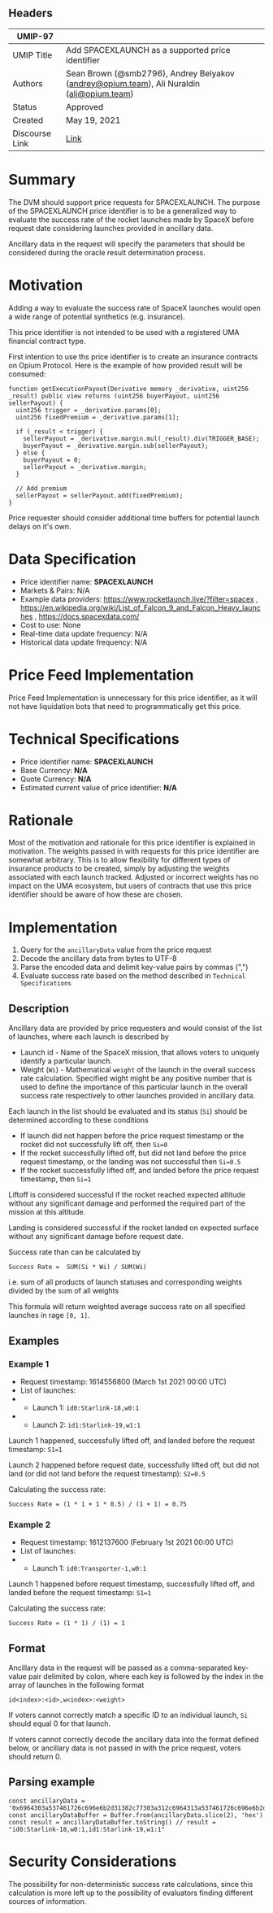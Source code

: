 ## Headers

| UMIP-97                |                                                               |
| ------------------- | ------------------------------------------------------------- |
| UMIP Title          | Add SPACEXLAUNCH as a supported price identifier |
| Authors             | Sean Brown (@smb2796), Andrey Belyakov (andrey@opium.team), Ali Nuraldin (ali@opium.team) |
| Status              | Approved                                                         |
| Created             | May 19, 2021                                              |
| Discourse Link      | [Link](https://discourse.umaproject.org/t/add-spacexlaunch-as-a-supported-price-identifier/1105)            |

# Summary 

The DVM should support price requests for SPACEXLAUNCH. The purpose of the SPACEXLAUNCH price identifier is to be a generalized way to evaluate the success rate of the rocket launches made by SpaceX before request date considering launches provided in ancillary data.

Ancillary data in the request will specify the parameters that should be considered during the oracle result determination process.

# Motivation

Adding a way to evaluate the success rate of SpaceX launches would open a wide range of potential synthetics (e.g. insurance).

This price identifier is not intended to be used with a registered UMA financial contract type.

First intention to use ths price identifier is to create an insurance contracts on Opium Protocol. Here is the example of how provided result will be consumed:

```
function getExecutionPayout(Derivative memory _derivative, uint256 _result) public view returns (uint256 buyerPayout, uint256 sellerPayout) {
  uint256 trigger = _derivative.params[0];
  uint256 fixedPremium = _derivative.params[1];

  if (_result < trigger) {
    sellerPayout = _derivative.margin.mul(_result).div(TRIGGER_BASE);
    buyerPayout = _derivative.margin.sub(sellerPayout);
  } else {
    buyerPayout = 0;
    sellerPayout = _derivative.margin;
  }

  // Add premium
  sellerPayout = sellerPayout.add(fixedPremium);
}
```

Price requester should consider additional time buffers for potential launch delays on it's own.

# Data Specification

- Price identifier name: **SPACEXLAUNCH** 
- Markets & Pairs: N/A
- Example data providers: https://www.rocketlaunch.live/?filter=spacex , https://en.wikipedia.org/wiki/List_of_Falcon_9_and_Falcon_Heavy_launches , https://docs.spacexdata.com/
- Cost to use: None
- Real-time data update frequency: N/A
- Historical data update frequency: N/A

# Price Feed Implementation

Price Feed Implementation is unnecessary for this price identifier, as it will not have liquidation bots that need to programmatically get this price.

# Technical Specifications

- Price identifier name: **SPACEXLAUNCH**
- Base Currency: **N/A**
- Quote Currency: **N/A**
- Estimated current value of price identifier: **N/A**

# Rationale

Most of the motivation and rationale for this price identifier is explained in motivation. The weights passed in with requests for this price identifier are somewhat arbitrary. This is to allow flexibility for different types of insurance products to be created, simply by adjusting the weights associated with each launch tracked. Adjusted or incorrect weights has no impact on the UMA ecosystem, but users of contracts that use this price identifier should be aware of how these are chosen.

# Implementation

1. Query for the `ancillaryData` value from the price request
2. Decode the ancillary data from bytes to UTF-8
3. Parse the encoded data and delimit key-value pairs by commas (",")
4. Evaluate success rate based on the method described in `Technical Specifications`

## Description

Ancillary data are provided by price requesters and would consist of the list of launches, where each launch is described by
- Launch id - Name of the SpaceX mission, that allows voters to uniquely identify a particular launch.
- Weight (`Wi`) - Mathematical `weight` of the launch in the overall success rate calculation. Specified wight might be any positive number that is used to define the importance of this particular launch in the overall success rate respectively to other launches provided in ancillary data.

Each launch in the list should be evaluated and its status (`Si`) should be determined according to these conditions
- If launch did not happen before the price request timestamp or the rocket did not successfully lift off, then `Si=0`
- If the rocket successfully lifted off, but did not land before the price request timestamp, or the landing was not successful then `Si=0.5`
- If the rocket successfully lifted off, and landed before the price request timestamp, then `Si=1`

Liftoff is considered successful if the rocket reached expected altitude without any significant damage and performed the required part of the mission at this altitude.

Landing is considered successful if the rocket landed on expected surface without any significant damage before request date.

Success rate than can be calculated by
```
Success Rate =  SUM(Si * Wi) / SUM(Wi)
```

i.e. sum of all products of launch statuses and corresponding weights divided by the sum of all weights

This formula will return weighted average success rate on all specified launches in rage `[0, 1]`.

## Examples

### Example 1

- Request timestamp: 1614556800 (March 1st 2021 00:00 UTC)
- List of launches:
- - Launch 1: `id0:Starlink-18,w0:1`
- - Launch 2: `id1:Starlink-19,w1:1`

Launch 1 happened, successfully lifted off, and landed before the request timestamp: `S1=1`

Launch 2 happened before request date, successfully lifted off, but did not land (or did not land before the request timestamp): `S2=0.5`

Calculating the success rate:
```
Success Rate = (1 * 1 + 1 * 0.5) / (1 + 1) = 0.75
```

### Example 2
- Request timestamp: 1612137600 (February 1st 2021 00:00 UTC)
- List of launches:
- -  Launch 1: `id0:Transporter-1,w0:1`

Launch 1 happened before request timestamp, successfully lifted off, and landed before the request timestamp: `S1=1`

Calculating the success rate:
```
Success Rate = (1 * 1) / (1) = 1
```

## Format
Ancillary data in the request will be passed as a comma-separated key-value pair delimited by colon, where each key is followed by the index in the array of launches in the following format

```
id<index>:<id>,w<index>:<weight>
```

If voters cannot correctly match a specific ID to an individual launch, `Si` should equal 0 for that launch.

If voters cannot correctly decode the ancillary data into the format defined below, or ancillary data is not passed in with the price request, voters should return 0.

## Parsing example
```
const ancillaryData = '0x6964303a537461726c696e6b2d31382c77303a312c6964313a537461726c696e6b2d31392c77313a31'
const ancillaryDataBuffer = Buffer.from(ancillaryData.slice(2), 'hex')
const result = ancillaryDataBuffer.toString() // result = "id0:Starlink-18,w0:1,id1:Starlink-19,w1:1"
```

# Security Considerations

The possibility for non-deterministic success rate calculations, since this calculation is more left up to the possibility of evaluators finding different sources of information.
